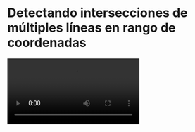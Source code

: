 # Detectando intersecciones de múltiples líneas en rango de coordenadas

<video controls>
    <source src="https://digi21.blob.core.windows.net/videos-ayuda/desarrollo/33.%20Detectando%20intersecciones%20de%20multiples%20lineas%20en%20un%20rago%20de%20coordenadas.mp4" type="video/mp4">
</video>

